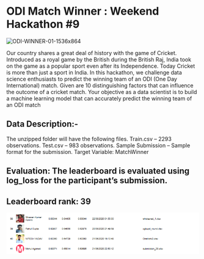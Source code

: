 # ODI Match Winner : Weekend Hackathon #9

![ODI-WINNER-01-1536x864](https://user-images.githubusercontent.com/56091634/85323777-46b58380-b4e6-11ea-8033-244a89774815.jpg)

Our country shares a great deal of history with the game of Cricket. Introduced as a royal game by the British during the British Raj, India took on the game as a popular sport even after its Independence. Today Cricket is more than just a sport in India. In this hackathon, we challenge data science enthusiasts to predict the winning team of an ODI (One Day International) match.
Given are 10 distinguishing factors that can influence the outcome of a cricket match. Your objective as a data scientist is to build a machine learning model that can accurately predict the winning team of an ODI match

## Data Description:-
The unzipped folder will have the following files.
Train.csv –  2293 observations.
Test.csv –  983 observations.
Sample Submission – Sample format for the submission.
Target Variable: MatchWinner

## Evaluation: The leaderboard is evaluated using log_loss for the participant’s submission.

## Leaderboard rank: 39

![](odi.png)





